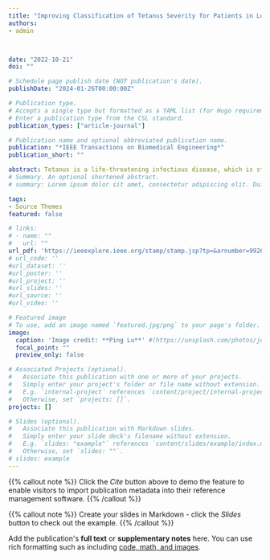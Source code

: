 ```yaml
---
title: "Improving Classification of Tetanus Severity for Patients in Low-Middle Income Countries Wearing ECG Sensors by Using a CNN-Transformer Network"
authors:
- admin 



date: "2022-10-21"
doi: ""

# Schedule page publish date (NOT publication's date).
publishDate: "2024-01-26T00:00:00Z"

# Publication type.
# Accepts a single type but formatted as a YAML list (for Hugo requirements).
# Enter a publication type from the CSL standard.
publication_types: ["article-journal"]

# Publication name and optional abbreviated publication name.
publication: "*IEEE Transactions on Biomedical Engineering*"
publication_short: ""

abstract: Tetanus is a life-threatening infectious disease, which is still common in low- and middle-income countries, including in Vietnam. This disease is characterized by muscle spasm and in severe cases is complicated by autonomic dysfunction. Ideally continuous vital sign monitoring using bedside monitors allows the prompt detection of the onset of autonomic nervous system dysfunction or avoiding rapid deterioration. Detection can be improved using heart rate variability analysis from ECG signals. Recently, characteristic ECG and heart rate variability features have been shown to be of value in classifying tetanus severity. However, conventional manual analysis of ECG is time-consuming. The traditional convolutional neural network (CNN) has limitations in extracting the global context information, due to its fixed-sized kernel filters. In this work, we propose a novel hybrid CNN-Transformer model to automatically classify tetanus severity using tetanus monitoring from low-cost wearable sensors. This model can capture the local features from the CNN and the global features from the Transformer. The time series imaging - spectrogram - is transformed from one-dimensional ECG signal and input to the proposed model. The CNN-Transformer model outperforms state-of-the-art methods in tetanus classification, achieves results with a F1 score of 0.82±0.03 , precision of 0.94±0.03 , recall of 0.73±0.07 , specificity of 0.97±0.02 , accuracy of 0.88±0.01 and AUC of 0.85±0.03 . In addition, we found that Random Forest with enough manually selected features can be comparable with the proposed CNN-Transformer model.
# Summary. An optional shortened abstract.
# summary: Lorem ipsum dolor sit amet, consectetur adipiscing elit. Duis posuere tellus ac convallis placerat. Proin tincidunt magna sed ex sollicitudin condimentum.

tags:
- Source Themes
featured: false

# links:
# - name: ""
#   url: ""
url_pdf: 'https://ieeexplore.ieee.org/stamp/stamp.jsp?tp=&arnumber=9926154' 
# url_code: ''
#url_dataset: ''
#url_poster: ''
#url_project: ''
#url_slides: ''
#url_source: ''
#url_video: ''

# Featured image
# To use, add an image named `featured.jpg/png` to your page's folder. 
image:
  caption: 'Image credit: **Ping Lu**' #(https://unsplash.com/photos/jdD8gXaTZsc)'
  focal_point: ""
  preview_only: false

# Associated Projects (optional).
#   Associate this publication with one or more of your projects.
#   Simply enter your project's folder or file name without extension.
#   E.g. `internal-project` references `content/project/internal-project/index.md`.
#   Otherwise, set `projects: []`.
projects: []

# Slides (optional).
#   Associate this publication with Markdown slides.
#   Simply enter your slide deck's filename without extension.
#   E.g. `slides: "example"` references `content/slides/example/index.md`.
#   Otherwise, set `slides: ""`.
# slides: example
---
```


{{% callout note %}}
Click the *Cite* button above to demo the feature to enable visitors to import publication metadata into their reference management software.
{{% /callout %}}

{{% callout note %}}
Create your slides in Markdown - click the *Slides* button to check out the example.
{{% /callout %}}

Add the publication's **full text** or **supplementary notes** here. You can use rich formatting such as including [code, math, and images](https://docs.hugoblox.com/content/writing-markdown-latex/).
